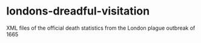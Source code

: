 # londons-dreadful-visitation
XML files of the official death statistics from the London plague outbreak of 1665
